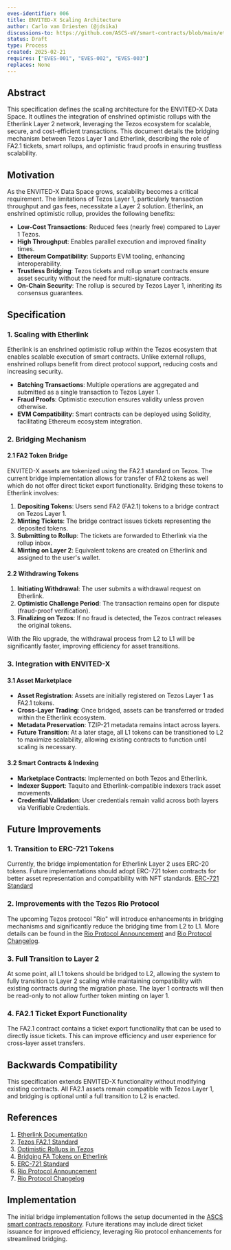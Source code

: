 ```yaml
---
eves-identifier: 006
title: ENVITED-X Scaling Architecture
author: Carlo van Driesten (@jdsika)
discussions-to: https://github.com/ASCS-eV/smart-contracts/blob/main/etherlink-bridge/README.md
status: Draft
type: Process
created: 2025-02-21
requires: ["EVES-001", "EVES-002", "EVES-003"]
replaces: None
---
```


## Abstract

This specification defines the scaling architecture for the ENVITED-X Data Space.
It outlines the integration of enshrined optimistic rollups with the Etherlink Layer 2 network, leveraging the Tezos ecosystem for scalable, secure, and cost-efficient transactions.
This document details the bridging mechanism between Tezos Layer 1 and Etherlink, describing the role of FA2.1 tickets, smart rollups, and optimistic fraud proofs in ensuring trustless scalability.

## Motivation

As the ENVITED-X Data Space grows, scalability becomes a critical requirement.
The limitations of Tezos Layer 1, particularly transaction throughput and gas fees, necessitate a Layer 2 solution.
Etherlink, an enshrined optimistic rollup, provides the following benefits:

- **Low-Cost Transactions**: Reduced fees (nearly free) compared to Layer 1 Tezos.
- **High Throughput**: Enables parallel execution and improved finality times.
- **Ethereum Compatibility**: Supports EVM tooling, enhancing interoperability.
- **Trustless Bridging**: Tezos tickets and rollup smart contracts ensure asset security without the need for multi-signature contracts.
- **On-Chain Security**: The rollup is secured by Tezos Layer 1, inheriting its consensus guarantees.

## Specification

### 1. Scaling with Etherlink

Etherlink is an enshrined optimistic rollup within the Tezos ecosystem that enables scalable execution of smart contracts. Unlike external rollups, enshrined rollups benefit from direct protocol support, reducing costs and increasing security.

- **Batching Transactions**: Multiple operations are aggregated and submitted as a single transaction to Tezos Layer 1.
- **Fraud Proofs**: Optimistic execution ensures validity unless proven otherwise.
- **EVM Compatibility**: Smart contracts can be deployed using Solidity, facilitating Ethereum ecosystem integration.

### 2. Bridging Mechanism

#### 2.1 FA2 Token Bridge

ENVITED-X assets are tokenized using the FA2.1 standard on Tezos.
The current bridge implementation allows for transfer of FA2 tokens as well which do not offer direct ticket export functionality.
Bridging these tokens to Etherlink involves:

1. **Depositing Tokens**: Users send FA2 (FA2.1) tokens to a bridge contract on Tezos Layer 1.
2. **Minting Tickets**: The bridge contract issues tickets representing the deposited tokens.
3. **Submitting to Rollup**: The tickets are forwarded to Etherlink via the rollup inbox.
4. **Minting on Layer 2**: Equivalent tokens are created on Etherlink and assigned to the user's wallet.

#### 2.2 Withdrawing Tokens

1. **Initiating Withdrawal**: The user submits a withdrawal request on Etherlink.
2. **Optimistic Challenge Period**: The transaction remains open for dispute (fraud-proof verification).
3. **Finalizing on Tezos**: If no fraud is detected, the Tezos contract releases the original tokens.

With the Rio upgrade, the withdrawal process from L2 to L1 will be significantly faster, improving efficiency for asset transitions.

### 3. Integration with ENVITED-X

#### 3.1 Asset Marketplace

- **Asset Registration**: Assets are initially registered on Tezos Layer 1 as FA2.1 tokens.
- **Cross-Layer Trading**: Once bridged, assets can be transferred or traded within the Etherlink ecosystem.
- **Metadata Preservation**: TZIP-21 metadata remains intact across layers.
- **Future Transition**: At a later stage, all L1 tokens can be transitioned to L2 to maximize scalability, allowing existing contracts to function until scaling is necessary.

#### 3.2 Smart Contracts & Indexing

- **Marketplace Contracts**: Implemented on both Tezos and Etherlink.
- **Indexer Support**: Taquito and Etherlink-compatible indexers track asset movements.
- **Credential Validation**: User credentials remain valid across both layers via Verifiable Credentials.

## Future Improvements

### 1. Transition to ERC-721 Tokens

Currently, the bridge implementation for Etherlink Layer 2 uses ERC-20 tokens. Future implementations should adopt ERC-721 token contracts for better asset representation and compatibility with NFT standards. [ERC-721 Standard](https://ethereum.org/en/developers/docs/standards/tokens/erc-721/)

### 2. Improvements with the Tezos Rio Protocol

The upcoming Tezos protocol "Rio" will introduce enhancements in bridging mechanisms and significantly reduce the bridging time from L2 to L1. More details can be found in the [Rio Protocol Announcement](https://research-development.nomadic-labs.com/rio-announcement.html) and [Rio Protocol Changelog](https://octez.tezos.com/docs/protocols/022_rio.html).

### 3. Full Transition to Layer 2

At some point, all L1 tokens should be bridged to L2, allowing the system to fully transition to Layer 2 scaling while maintaining compatibility with existing contracts during the migration phase. The layer 1 contracts will then be read-only to not allow further token minting on layer 1.

### 4. FA2.1 Ticket Export Functionality

The FA2.1 contract contains a ticket export functionality that can be used to directly issue tickets. This can improve efficiency and user experience for cross-layer asset transfers.

## Backwards Compatibility

This specification extends ENVITED-X functionality without modifying existing contracts. All FA2.1 assets remain compatible with Tezos Layer 1, and bridging is optional until a full transition to L2 is enacted.

## References

1. [Etherlink Documentation](https://docs.etherlink.com/)
2. [Tezos FA2.1 Standard](https://gitlab.com/tzip/tzip/-/blob/master/proposals/tzip-21/tzip-21.md)
3. [Optimistic Rollups in Tezos](https://research.tezos.com/optimistic-rollups)
4. [Bridging FA Tokens on Etherlink](https://docs.etherlink.com/bridging/bridging-fa)
5. [ERC-721 Standard](https://ethereum.org/en/developers/docs/standards/tokens/erc-721/)
6. [Rio Protocol Announcement](https://research-development.nomadic-labs.com/rio-announcement.html)
7. [Rio Protocol Changelog](https://octez.tezos.com/docs/protocols/022_rio.html)

## Implementation

The initial bridge implementation follows the setup documented in the [ASCS smart contracts repository](https://github.com/ASCS-eV/smart-contracts/blob/main/etherlink-bridge/README.md).
Future iterations may include direct ticket issuance for improved efficiency, leveraging Rio protocol enhancements for streamlined bridging.
